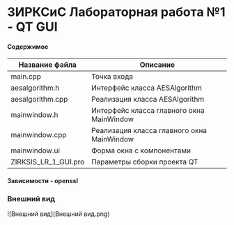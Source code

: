 ЗИРКСиС Лабораторная работа №1 - QT GUI
==================

#### Содержимое
Название файла  |  Описание
----------------|---------------------
main.cpp        | Точка входа
aesalgorithm.h  | Интерфейс класса AESAlgorithm
aesalgorithm.cpp| Реализация класса AESAlgorithm
mainwindow.h    | Интерфейс класса главного окна MainWindow
mainwindow.cpp  | Реализация класса  главного окна MainWindow
mainwindow.ui   | Форма окна с компонентами
ZIRKSIS_LR_1_GUI.pro | Параметры сборки проекта QT


#### Зависимости - openssl
### Внешний вид
![Внешний вид](Внешний вид.png)
